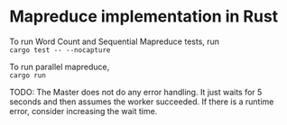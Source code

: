 # Mapreduce implementation in Rust  
To run Word Count and Sequential Mapreduce tests, run  
`cargo test -- --nocapture`  

To run parallel mapreduce,  
`cargo run`  

TODO: The Master does not do any error handling. It just waits for 5 seconds and then assumes the worker succeeded. If there is a runtime error, consider increasing the wait time. 

